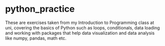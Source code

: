 # python_practice

These are exercises taken from my Introduction to Programming class at uni, covering the basics of Python such as loops, conditionals, data loading and working with packages that help data visualization and data analysis like numpy, pandas, math etc.
